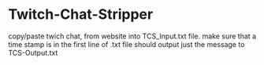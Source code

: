 # Twitch-Chat-Stripper
copy/paste twich chat, from website into TCS_Input.txt file. 
make sure that a time stamp is in the first line of .txt file
should output just the message to TCS-Output.txt 
